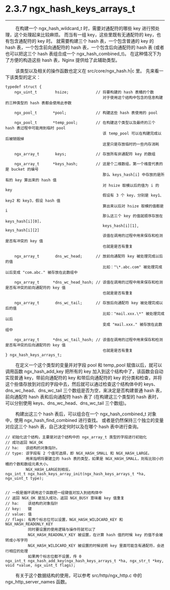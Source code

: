 # 2.3.7 ngx_hash_keys_arrays_t
***

&emsp;&emsp;
在构建一个 ngx_hash_wildcard_t 时，需要对通配符的哪些 key 进行预处理，这个处理起来比较麻烦。
而当有一组 key，这些里既有无通配符的 key，也有包含通配符的 key 时。
就需要构建三个 hash 表，一个包含普通的 key 的 hash 表，一个包含前向通配符的 hash 表，一个包含后向通配符的 hash 表 (或者也可以把这三个 hash 表组合成一个 ngx_hash_combined_t)。
在这种情况下为了方便的构造这些 hash 表，Nginx 提供给了此辅助类型。

&emsp;&emsp;
该类型以及相关的操作函数也定义在 src/core/ngx_hash.h|c 里。
先来看一下该类型的定义：

    typedef struct {
        ngx_uint_t        hsize;            // 将要构建的 hash 表桶的个数
                                               对于使用这个结构中包含的信息构建的三种类型的 hash 表都会使用此参数

        ngx_pool_t       *pool;             // 构建这些 hash 表使用的 pool

        ngx_pool_t       *temp_pool;        // 在构建这个类型以及最终的三个 hash 表过程中可能用到临时 pool
                                               该 temp_pool 可以在构建完成以后被销毁掉
                                               这里只是存放临时的一些内存消耗

        ngx_array_t       keys;             // 存放所有非通配符 key 的数组

        ngx_array_t      *keys_hash;        // 这是个二维数组，第一个维度代表的是 bucket 的编号
                                               那么 keys_hash[i] 中存放的是所有的 key 算出来的 hash 值
                                               对 hsize 取模以后的值为 i 的 key
                                               假设有 3 个 key，分别是 key1、key2 和 key3，假设 hash 值
                                               算出来以后对 hsize 取模的值都是 i
                                               那么这三个 key 的值就顺序存放在 keys_hash[i][0]，
                                               keys_hash[i][1], keys_hash[i][2]
                                               该值在调用的过程中用来保存和检测是否有冲突的 key 值
                                               也就是是否有重复

        ngx_array_t       dns_wc_head;      // 放前向通配符 key 被处理完成以后的值
                                               比如："\*.abc.com" 被处理完成以后变成 "com.abc." 被存放在此数组中

        ngx_array_t      *dns_wc_head_hash; // 该值在调用的过程中用来保存和检测是否有冲突的前向通配符的 key 值
                                               也就是是否有重复

        ngx_array_t       dns_wc_tail;      // 存放后向通配符 key 被处理完成以后的值
                                               比如："mail.xxx.\*" 被处理完成以后
                                               变成 "mail.xxx." 被存放在此数组中

        ngx_array_t      *dns_wc_tail_hash; // 该值在调用的过程中用来保存和检测是否有冲突的后向通配符的 key 值
                                               也就是是否有重复
    } ngx_hash_keys_arrays_t;

&emsp;&emsp;
在定义一个这个类型的变量并对字段 pool 和 temp_pool 赋值以后，就可以调用函数 ngx_hash_add_key 把所有的 key 加入到这个结构中了，该函数会自动实现普通 key，带前向通配符的 key 和带后向通配符的 key 的分类和检查，并将这个些值存放到对应的字段中去，然后就可以通过检查这个结构体中的 keys、dns_wc_head、dns_wc_tail 三个数组是否为空，来决定是否构建普通 hash 表，前向通配符 hash 表和后向通配符 hash 表了 (在构建这三个类型的 hash 表时，可以分别使用 keys、dns_wc_head、dns_wc_tail 三个数组)。

&emsp;&emsp;
构建出这三个 hash 表后，可以组合在一个 ngx_hash_combined_t 对象中，使用 ngx_hash_find_combined 进行查找。
或者是仍然保持三个独立的变量对应这三个 hash 表，自己决定何时以及在哪个 hash 表中进行查询。

    // 初始化这个结构，主要是对这个结构中的 ngx_array_t 类型的字段进行初始化
    // 成功返回 NGX_OK
    // ha:   该结构的对象指针。
    // type: 该字段有 2 个值可选择，即 NGX_HASH_SMALL 和 NGX_HASH_LARGE。
             用来指明将要建立的 hash 表的类型，如果是 NGX_HASH_SMALL，则有比较小的桶的个数和数组元素大小。
             NGX_HASH_LARGE则相反。
    ngx_int_t ngx_hash_keys_array_init(ngx_hash_keys_arrays_t *ha, ngx_uint_t type);


    // 一般是循环调用这个函数把一组键值对加入到结构体中
    // 返回 NGX_OK 是加入成功，返回 NGX_BUSY 意味着 key 值重复
    // ha:    该结构的对象指针
    // key:   键
    // value: 值
    // flags: 有两个标志位可以设置，NGX_HASH_WILDCARD_KEY 和NGX_HASH_READONLY_KEY
              同时要设置的使用逻辑与操作符就可以了
              NGX_HASH_READONLY_KEY 被设置，在计算 hash 值的时候 key 的值不会被转成小写字符
              NGX_HASH_WILDCARD_KEY 被设置的时候说明 key 里面可能含有通配符，会进行相应的处理
              如果两个标志位都不设置，传 0
    ngx_int_t ngx_hash_add_key(ngx_hash_keys_arrays_t *ha, ngx_str_t *key, void *value, ngx_uint_t flags);

&emsp;&emsp;
有关于这个数据结构的使用，可以参考 src/http/ngx_http.c 中的 ngx_http_server_names 函数。


